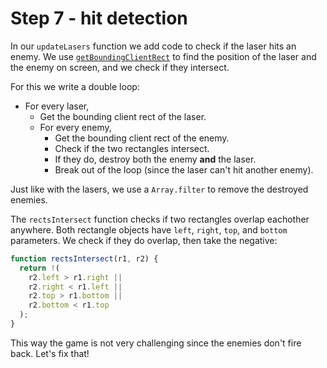 # Step 7 - hit detection

In our `updateLasers` function we add code to check if the laser hits an enemy. We use [`getBoundingClientRect`](https://developer.mozilla.org/en-US/docs/Web/API/Element/getBoundingClientRect) to find the position of the laser and the enemy on screen, and we check if they intersect.

For this we write a double loop:

- For every laser,
  - Get the bounding client rect of the laser.
  - For every enemy,
    - Get the bounding client rect of the enemy.
    - Check if the two rectangles intersect.
    - If they do, destroy both the enemy **and** the laser.
    - Break out of the loop (since the laser can't hit another enemy).

Just like with the lasers, we use a `Array.filter` to remove the destroyed enemies.

The `rectsIntersect` function checks if two rectangles overlap eachother anywhere. Both rectangle objects have `left`, `right`, `top`, and `bottom` parameters. We check if they do overlap, then take the negative:

```js
function rectsIntersect(r1, r2) {
  return !(
    r2.left > r1.right ||
    r2.right < r1.left ||
    r2.top > r1.bottom ||
    r2.bottom < r1.top
  );
}
```

This way the game is not very challenging since the enemies don't fire back. Let's fix that!
